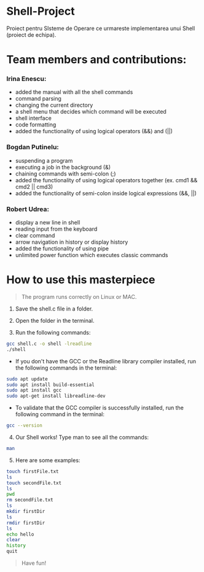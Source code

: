 # Shell-Project
Proiect pentru SIsteme de Operare ce urmareste implementarea unui Shell (proiect de echipa). 

# Team members and contributions:
### Irina Enescu:
- added the manual with all the shell commands
- command parsing 
- changing the current directory
- a shell menu that decides which command will be executed
- shell interface 
- code formatting
- added the functionality of using logical operators (&&) and (||)

### Bogdan Putinelu:
- suspending a program
- executing a job in the background (&)
- chaining commands with semi-colon (;)
- added the functionality of using logical operators together (ex. cmd1 && cmd2 || cmd3)
- added the functionality of semi-colon inside logical expressions (&&, ||)

### Robert Udrea:
- display a new line in shell
- reading input from the keyboard
- clear command 
- arrow navigation in history or display history
- added the functionality of using pipe
- unlimited power function which executes classic commands

# How to use this masterpiece
> The program runs correctly on Linux or MAC.
1. Save the shell.c file in a folder.

2. Open the folder in the terminal.

3. Run the following commands:
```sh
gcc shell.c -o shell -lreadline
./shell
```
- If you don't have the GCC or the Readline library compiler installed, run the following commands in the terminal:
```sh
sudo apt update
sudo apt install build-essential
sudo apt install gcc
sudo apt-get install libreadline-dev
```
- To validate that the GCC compiler is successfully installed, run the following command in the terminal:
```sh
gcc --version
```

4. Our Shell works! Type man to see all the commands:
```sh
man
```

5. Here are some examples:
```sh
touch firstFile.txt
ls
touch secondFile.txt
ls
pwd
rm secondFile.txt
ls
mkdir firstDir
ls
rmdir firstDir
ls
echo hello
clear
history
quit
```
> Have fun!
